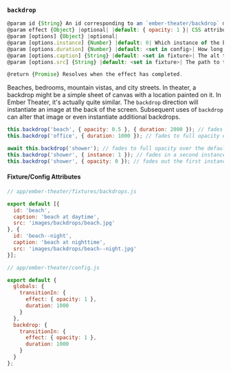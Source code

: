 ### `backdrop`

```js
@param id {String} An id corresponding to an `ember-theater/backdrop` model.
@param effect {Object} |optional| |default: { opacity: 1 }| CSS attributes and values.
@param [options] {Object} |optional|
@param [options.instance] {Number} |default: 0| Which instance of the backdrop you wish to alter.
@param [options.duration] {Number} |default: <set in config>| How long the effect takes to resolve.
@param [options.caption] {String} |default: <set in fixture>| The alt text that will appear for this image. Primarily used for accessability.
@param [options.src] {String} |default: <set in fixture>| The path to the image, relative to the `public` directory.

@return {Promise} Resolves when the effect has completed.
```

Beaches, bedrooms, mountain vistas, and city streets. In theater, a backdrop might be a simple sheet of canvas with a location painted on it. In Ember Theater, it's actually quite similar. The `backdrop` direction will instantiate an image at the back of the screen. Subsequent uses of `backdrop` can alter that image or even instantiate additional backdrops.

```js
this.backdrop('beach', { opacity: 0.5 }, { duration: 2000 }); // fades to half opacity over 2 seconds
this.backdrop('office', { duration: 1000 }); // fades to full opacity over 1 second

await this.backdrop('shower'); // fades to full opacity over the default transition duration
this.backdrop('shower', { instance: 1 }); // fades in a second instance of the shower backdrop
this.backdrop('shower', { opacity: 0 }); // fades out the first instance of the shower backdrop
```

#### Fixture/Config Attributes

```js
// app/ember-theater/fixtures/backdrops.js

export default [{
  id: 'beach',
  caption: 'beach at daytime',
  src: 'images/backdrops/beach.jpg'
}, {
  id: 'beach--night',
  caption: 'beach at nighttime',
  src: 'images/backdrops/beach--night.jpg'
}];

// app/ember-theater/config.js

export default {
  globals: {
    transitionIn: {
      effect: { opacity: 1 },
      duration: 1000
    }
  },
  backdrop: {
    transitionIn: {
      effect: { opacity: 1 },
      duration: 1000
    }
  }
};
```
